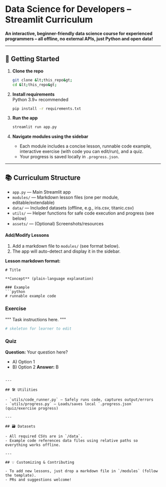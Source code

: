 # Data Science for Developers – Streamlit Curriculum

**An interactive, beginner-friendly data science course for experienced programmers – all offline, no external APIs, just Python and open data!**

---

## 🚀 Getting Started

1. **Clone the repo**  
   ```bash
   git clone &lt;this_repo&gt;
   cd &lt;this_repo&gt;
   ```

2. **Install requirements**  
   Python 3.9+ recommended  
   ```bash
   pip install -r requirements.txt
   ```

3. **Run the app**  
   ```bash
   streamlit run app.py
   ```

4. **Navigate modules using the sidebar**  
   - Each module includes a concise lesson, runnable code example, interactive exercise (with code you can edit/run), and a quiz.
   - Your progress is saved locally in `.progress.json`.

---

## 📚 Curriculum Structure

- `app.py` — Main Streamlit app
- `modules/` — Markdown lesson files (one per module, editable/extendable)
- `data/` — Included datasets (offline, e.g., iris.csv, titanic.csv)
- `utils/` — Helper functions for safe code execution and progress (see below)
- `assets/` — (Optional) Screenshots/resources

#### Add/Modify Lessons

1. Add a markdown file to `modules/` (see format below).
2. The app will auto-detect and display it in the sidebar.

**Lesson markdown format:**

```
# Title

**Concept** (plain-language explanation)

### Example
```python
# runnable example code
```

### Exercise
"""
Task instructions here.
"""
```python
# skeleton for learner to edit
```

### Quiz
**Question:** Your question here?
- A) Option 1
- B) Option 2
**Answer:** B
```

---

## 🛠️ Utilities

- `utils/code_runner.py` — Safely runs code, captures output/errors
- `utils/progress.py` — Loads/saves local `.progress.json` (quiz/exercise progress)

---

## 🗃️ Datasets

- All required CSVs are in `/data`.
- Example code references data files using relative paths so everything works offline.

---

## 💡 Customizing & Contributing

- To add new lessons, just drop a markdown file in `/modules` (follow the template).
- PRs and suggestions welcome!